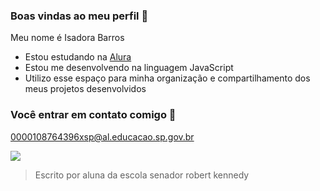 ### Boas vindas ao meu perfil 💙

Meu nome é Isadora Barros 

- Estou estudando na [Alura](htt:/www.alura.vom.br)
- Estou me desenvolvendo na linguagem JavaScript
- Utilizo esse espaço para minha organização e compartilhamento dos meus projetos desenvolvidos

### Você entrar em contato comigo 📮

0000108764396xsp@al.educacao.sp.gov.br 
 
![](https://media1.tenor.com/m/pEgkgGn9aFUAAAAC/pulando-de-alegria-rindo.gif)

> Escrito por aluna da escola senador robert kennedy 

